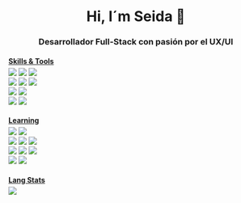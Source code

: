 <h1 align="center">Hi, I´m Seida 👋</h1>
<div align="center">
<h3>Desarrollador Full-Stack con pasión por el UX/UI</h3>
</div>


<div align="left">
<h4 style="margin-bottom: 5px; font-weight: bold; text-decoration: underline;">Skills & Tools</h4>
<div>
<img src="https://img.shields.io/badge/HTML5-E34F26.svg?style=for-the-badge&logo=HTML5&logoColor=white"/>
<img src="https://img.shields.io/badge/css3-%231572B6.svg?style=for-the-badge&logo=css3&logoColor=white"/>
<img src="https://img.shields.io/badge/SASS-hotpink.svg?style=for-the-badge&logo=SASS&logoColor=white"/>
</div>

<div>
<img src="https://img.shields.io/badge/bootstrap-%238511FA.svg?style=for-the-badge&logo=bootstrap&logoColor=white"/>
<img src="https://img.shields.io/badge/javascript-%23323330.svg?style=for-the-badge&logo=javascript&logoColor=%23F7DF1E"/>
<img src="https://img.shields.io/badge/php-%23777BB4.svg?style=for-the-badge&logo=php&logoColor=white"/>
</div>

<div>
<img src="https://img.shields.io/badge/mysql-4479A1.svg?style=for-the-badge&logo=mysql&logoColor=white"/>
<img src="https://img.shields.io/badge/MariaDB-003545?style=for-the-badge&logo=mariadb&logoColor=white"/>
</div>

<div>
<img src="https://img.shields.io/badge/VSCode-0078D4?style=for-the-badge&logo=visual%20studio%20code&logoColor=white"/>
<img src="https://img.shields.io/badge/Git-F05032.svg?style=for-the-badge&logo=Git&logoColor=white"/>
</div>
</div>

<div align="left">
<h4 style="margin-bottom: 5px; font-weight: bold; text-decoration: underline;">Learning</h4>
<div>
<img src="https://img.shields.io/badge/jquery-%230769AD.svg?style=for-the-badge&logo=jquery&logoColor=white"/>
<img src="https://img.shields.io/badge/tailwindcss-%2338B2AC.svg?style=for-the-badge&logo=tailwind-css&logoColor=white"/>
</div>

<div>
<img src="https://img.shields.io/badge/laravel-%23FF2D20.svg?style=for-the-badge&logo=laravel&logoColor=white"/>
<img src="https://img.shields.io/badge/express.js-%23404d59.svg?style=for-the-badge&logo=express&logoColor=%2361DAFB"/>
<img src="https://img.shields.io/badge/React-20232A?style=for-the-badge&logo=react&logoColor=61DAFB"/>
</div>

<div>
<img src="https://img.shields.io/badge/Mongoose-880000.svg?style=for-the-badge&logo=Mongoose&logoColor=white"/>
<img src="https://img.shields.io/badge/MongoDB-%234ea94b.svg?style=for-the-badge&logo=mongodb&logoColor=white"/>
<img src="https://img.shields.io/badge/Node%20js-339933?style=for-the-badge&logo=nodedotjs&logoColor=white"/>
</div>

<div>
<img src="https://img.shields.io/badge/Vite-B73BFE?style=for-the-badge&logo=vite&logoColor=FFD62E"/>
<img src="https://img.shields.io/badge/Docker-2496ED.svg?style=for-the-badge&logo=Docker&logoColor=white"/>
</div>
</div>

<div  align="left" style="margin-bottom: 10px;">
<h4 style="margin-bottom: 05px; font-weight: bold; text-decoration: underline;">Lang Stats</h4>
<img src="https://github-readme-stats.vercel.app/api/top-langs/?username=SeidaSuarez&layout=compact"/>
</div>
<!-- 
linkedIN
https://img.shields.io/badge/LinkedIn-0077B5?style=for-the-badge&logo=linkedin&logoColor=white

GMAIL
https://img.shields.io/badge/Gmail-D14836?style=for-the-badge&logo=gmail&logoColor=white

-->

<!-- **SeidaSuarez/SeidaSuarez** is a ✨ _special_ ✨ repository because its `README.md` (this file) appears on your GitHub profile.

Here are some ideas to get you started:

- 🔭 I’m currently working on ...
- 🌱 I’m currently learning ...
- 👯 I’m looking to collaborate on ...
- 🤔 I’m looking for help with ...
- 💬 Ask me about ...
- 📫 How to reach me: ...
- 😄 Pronouns: ...
- ⚡ Fun fact: ...
-->
